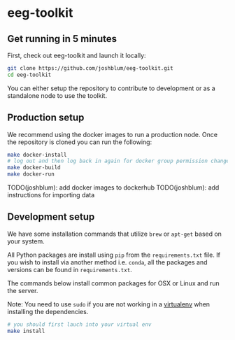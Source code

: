 eeg-toolkit
=================

## Get running in 5 minutes

First, check out eeg-toolkit and launch it locally:

```bash
git clone https://github.com/joshblum/eeg-toolkit.git
cd eeg-toolkit
```

You can either setup the repository to contribute to development or as a
standalone node to use the toolkit.

## Production setup

We recommend using the docker images to run a production node. Once the
repository is cloned you can run the following:

```bash
make docker-install
# log out and then log back in again for docker group permission changes to take affect
make docker-build
make docker-run
```

TODO(joshblum): add docker images to dockerhub
TODO(joshblum): add instructions for importing data

## Development setup

We have some installation commands that utilize `brew` or `apt-get`
based on your system.

All Python packages are install using `pip` from the `requirements.txt` file.
If you wish to install via another method i.e. `conda`, all the packages and
versions can be found in `requirements.txt`.

The commands below install common packages for OSX or Linux and run the server.

Note: You need to use `sudo` if you are not working in a
[virtualenv](http://docs.python-guide.org/en/latest/dev/virtualenvs/) when
installing the dependencies.

```bash
# you should first lauch into your virtual env
make install
```
